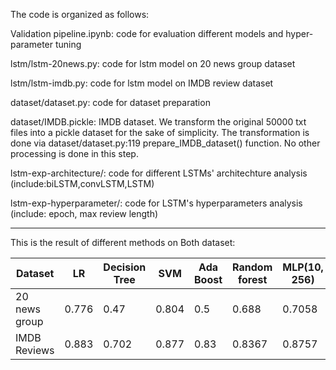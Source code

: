 The code is organized as follows:

Validation pipeline.ipynb: code for evaluation different models and hyper-parameter tuning

lstm/lstm-20news.py: code for lstm model on 20 news group dataset

lstm/lstm-imdb.py: code for lstm model on IMDB review dataset

dataset/dataset.py: code for dataset preparation

dataset/IMDB.pickle: IMDB dataset. We transform the original 50000 txt files into a pickle dataset for the sake of simplicity. The transformation is done via dataset/dataset.py:119 prepare_IMDB_dataset() function. No other processing is done in this step.

lstm-exp-architecture/: code for different LSTMs' architechture analysis (include:biLSTM,convLSTM,LSTM)

lstm-exp-hyperparameter/: code for LSTM's hyperparameters analysis (include: epoch, max review length) 


-----------------------------------------

This is the result of different methods on Both dataset:

| Dataset       | LR    | Decision Tree | SVM   | Ada Boost | Random forest | MLP(10, 256) | MLP(30, 1024) | XG Boost | LSTM   |
| ------------- | ----- | ------------- | ----- | --------- | ------------- | ------------ | ------------- | -------- | ------ |
| 20 news group | 0.776 | 0.47          | 0.804 | 0.5       | 0.688         | 0.7058       | 0.7408        | 0.6164   | 0.6761 |
| IMDB Reviews  | 0.883 | 0.702         | 0.877 | 0.83      | 0.8367        | 0.8757       | 0.8801        | 0.7398   | 0.8916 |





